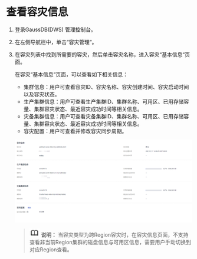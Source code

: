 # 查看容灾信息<a name="ZH-CN_TOPIC_0000001455836657"></a>

1.  登录GaussDB\(DWS\) 管理控制台。
2.  在左侧导航栏中，单击“容灾管理“。
3.  在容灾列表中找到所需要的容灾，然后单击容灾名称，进入容灾“基本信息“页面。

    在容灾“基本信息“页面，可以查看如下相关信息：

    -   集群信息：用户可查看容灾ID、容灾名称、容灾创建时间、容灾启动时间以及容灾状态。
    -   生产集群信息：用户可查看生产集群ID、集群名称、可用区、已用存储容量、集群容灾状态、最近容灾成功时间等相关信息。
    -   灾备集群信息：用户可查看灾备集群ID、集群名称、可用区、已用存储容量、集群容灾状态、最近容灾成功时间等相关信息。
    -   容灾配置：用户可查看并修改容灾同步周期。

    ![](figures/1-18.png)

    >![](public_sys-resources/icon-note.gif) **说明：** 
    >当容灾类型为跨Region容灾时，在容灾信息页面，不支持查看非当前Region集群的磁盘信息与可用区信息，需要用户手动切换到对应Region查看。


